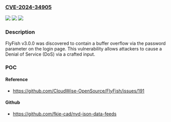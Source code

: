 ### [CVE-2024-34905](https://cve.mitre.org/cgi-bin/cvename.cgi?name=CVE-2024-34905)
![](https://img.shields.io/static/v1?label=Product&message=n%2Fa&color=blue)
![](https://img.shields.io/static/v1?label=Version&message=n%2Fa&color=blue)
![](https://img.shields.io/static/v1?label=Vulnerability&message=n%2Fa&color=brighgreen)

### Description

FlyFish v3.0.0 was discovered to contain a buffer overflow via the password parameter on the login page. This vulnerability allows attackers to cause a Denial of Service (DoS) via a crafted input.

### POC

#### Reference
- https://github.com/CloudWise-OpenSource/FlyFish/issues/191

#### Github
- https://github.com/fkie-cad/nvd-json-data-feeds

